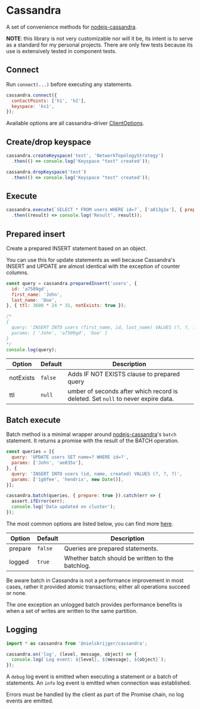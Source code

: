 # Cassandra

A set of convenience methods for [nodejs-cassandra](https://github.com/datastax/nodejs-driver).

**NOTE**: this library is not very customizable nor will it be, its intent is to serve as a standard for my personal projects. There are only few tests because its use is extensively tested in component tests.

## Connect

Run `connect(...)` before executing any statements.

```js
cassandra.connect({
  contactPoints: ['h1', 'h2'],
  keyspace: 'ks1',
});
```

Available options are all cassandra-driver [ClientOptions](http://docs.datastax.com/en/drivers/nodejs/3.0/global.html#ClientOptions).

## Create/drop keyspace

```js
cassandra.createKeyspace('test', 'NetworkTopologyStrategy')
  .then(() => console.log('Keyspace "test" created'));
```

```js
cassandra.dropKeyspace('test')
  .then(() => console.log('Keyspace "test" created'));
```

## Execute

```js
cassandra.execute(`SELECT * FROM users WHERE id=?`, ['a813g1e'], { prepare: true })
  .then((result) => console.log('Result', result));
```

## Prepared insert

Create a prepared INSERT statement based on an object.

You can use this for update statements as well because Cassandra's INSERT and UPDATE are almost identical with the exception of counter columns.

```js
const query = cassandra.preparedInsert('users', {
  id: 'a7509gd',
  first_name: 'John',
  last_name: 'Doe',
}, { ttl: 3600 * 24 * 31, notExists: true });

/*
{
  query: 'INSERT INTO users (first_name, id, last_name) VALUES (?, ?, ?) IF NOT EXISTS USING TTL 2678400',
  params: [ 'John', 'a7509gd', 'Doe' ]
}
*/
console.log(query);
```

Option    | Default | Description
----------|---------|------------------
notExists | `false` | Adds IF NOT EXISTS clause to prepared query
ttl       | `null`  | umber of seconds after which record is deleted. Set `null` to never expire data.

## Batch execute

Batch method is a minimal wrapper around [nodejs-cassandra](https://github.com/datastax/nodejs-driver)'s `batch` statement. It returns a promise with the result of the BATCH operation.

```js
const queries = [{
  query: 'UPDATE users SET name=? WHERE id=?',
  params: ['John', 'ae835x'],
}, {
  query: 'INSERT INTO users (id, name, created) VALUES (?, ?, ?)',
  params: ['1g0fee', 'hendrix', new Date()],
}];

cassandra.batch(queries, { prepare: true }).catch(err => {
  assert.ifError(err);
  console.log('Data updated on cluster');
});
```

The most common options are listed below, you can find more [here](http://docs.datastax.com/en/drivers/nodejs/3.0/global.html#QueryOptions).

Option    | Default | Description
----------|---------|-----------------------------
prepare   | `false` | Queries are prepared statements.
logged    | `true`  | Whether batch should be written to the batchlog.

Be aware batch in Cassandra is not a performance improvement in most cases, rather it provided atomic transactions; either all operations succeed or none.

The one exception an unlogged batch provides performance benefits is when a set of writes are written to the same partition.

## Logging

```js
import * as cassandra from '@nielskrijger/cassandra';

cassandra.on('log', (level, message, object) => {
  console.log(`Log event: ${level}, ${message}, ${object}`);
});
```

A `debug` log event is emitted when executing a statement or a batch of statements. An `info` log event is emitted when connection was established.

Errors must be handled by the client as part of the Promise chain, no log events are emitted.
